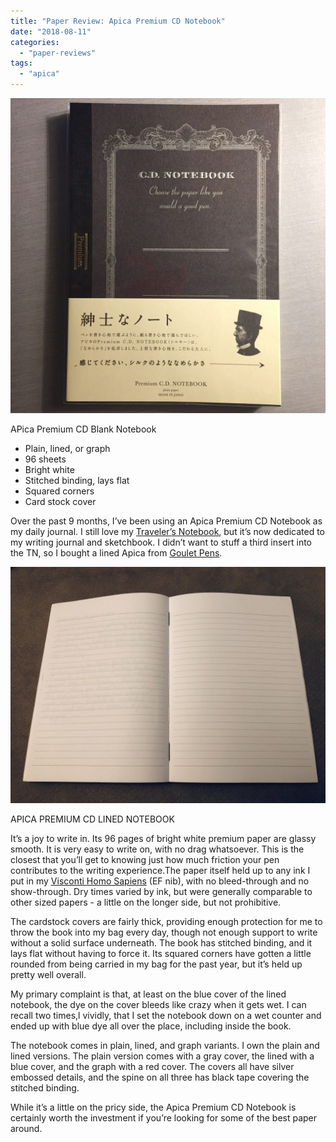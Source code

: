 ```yaml
---
title: "Paper Review: Apica Premium CD Notebook"
date: "2018-08-11"
categories: 
  - "paper-reviews"
tags: 
  - "apica"
---
```


![Apica Premium CD Blank Notebook](notebook1.jpg)

APica Premium CD Blank Notebook

- Plain, lined, or graph
- 96 sheets
- Bright white 
- Stitched binding, lays flat
- Squared corners
- Card stock cover

Over the past 9 months, I’ve been using an Apica Premium CD Notebook as my daily journal. I still love my [Traveler’s Notebook](http://www.carpedavid.com/blog/2015/12/29/midori-travelers-notebook), but it’s now dedicated to my writing journal and sketchbook. I didn’t want to stuff a third insert into the TN, so I bought a lined Apica from [Goulet Pens](https://www.gouletpens.com/collections/apica/products/apica-premium-cd-a5-notebook-blue-lined?variant=11884609765419).


![APICA PREMIUM CD LINED NOTEBOOK](notebook2.jpg)

APICA PREMIUM CD LINED NOTEBOOK

It’s a joy to write in. Its 96 pages of bright white premium paper are glassy smooth. It is very easy to write on, with no drag whatsoever. This is the closest that you’ll get to knowing just how much friction your pen contributes to the writing experience.The paper itself held up to any ink I put in my [Visconti Homo Sapiens](blog/2011/11/20/pen-review-visconti-homo-sapiens.html/) (EF nib), with no bleed-through and no show-through. Dry times varied by ink, but were generally comparable to other sized papers - a little on the longer side, but not prohibitive.

The cardstock covers are fairly thick, providing enough protection for me to throw the book into my bag every day, though not enough support to write without a solid surface underneath. The book has stitched binding, and it lays flat without having to force it. Its squared corners have gotten a little rounded from being carried in my bag for the past year, but it’s held up pretty well overall.

My primary complaint is that, at least on the blue cover of the lined notebook, the dye on the cover bleeds like crazy when it gets wet. I can recall two times,l vividly, that I set the notebook down on a wet counter and ended up with blue dye all over the place, including inside the book.

The notebook comes in plain, lined, and graph variants. I own the plain and lined versions. The plain version comes with a gray cover, the lined with a blue cover, and the graph with a red cover. The covers all have silver embossed details, and the spine on all three has black tape covering the stitched binding.

While it’s a little on the pricy side, the Apica Premium CD Notebook is certainly worth the investment if you’re looking for some of the best paper around.
